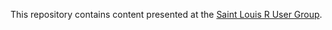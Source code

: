 This repository contains content presented at the [Saint Louis R User Group](https://www.meetup.com/Saint-Louis-RUG/).
